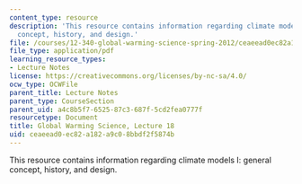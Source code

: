 ```yaml
---
content_type: resource
description: 'This resource contains information regarding climate models I: general
  concept, history, and design.'
file: /courses/12-340-global-warming-science-spring-2012/ceaeead0ec82a182a9c08bbdf2f5874b_MIT12_340S12_lec18.pdf
file_type: application/pdf
learning_resource_types:
- Lecture Notes
license: https://creativecommons.org/licenses/by-nc-sa/4.0/
ocw_type: OCWFile
parent_title: Lecture Notes
parent_type: CourseSection
parent_uid: a4c8b5f7-6525-87c3-687f-5cd2fea0777f
resourcetype: Document
title: Global Warming Science, Lecture 18
uid: ceaeead0-ec82-a182-a9c0-8bbdf2f5874b
---
```

This resource contains information regarding climate models I: general concept, history, and design.